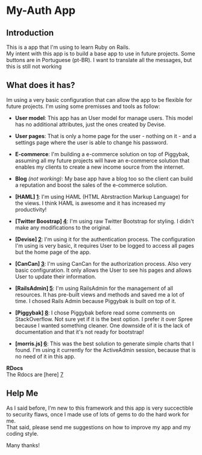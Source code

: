 # My-Auth App

## Introduction

This is a app that I'm using to learn Ruby on Rails.  
My intent with this app is to build a base app to use in future projects. Some 
buttons are in Portuguese (pt-BR). I want to translate all the messages, but this 
is still not working

## What does it has?

Im using a very basic configuration that can allow the app to be flexible
for future projects. I'm using some premisses and tools as follow:

+ **User model**: This app has an User model for manage users. This model has 
no additional attributes, just the ones created by Devise.

+ **User pages**: That is only a home page for the user - nothing on it - and a 
settings page where the user is able to change his password.

+ **E-commerce**: I'm building a e-commerce solution on top of Piggybak, assuming 
all my future projects will have an e-commerce solution that enables my clients 
to create a new income source from the internet.

+ **Blog** *(not working)*: My base app have a blog too so the client can build a 
reputation and boost the sales of the e-commerce solution.

+ **[HAML] [1]**: I'm using HAML (HTML Abrstraction Markup Language) for the views. 
I think HAML is awesome and it has increased my productivity!

+ **[Twitter Boostrap] [4]**: I'm using raw Twitter Bootstrap for styling. I didn't 
make any modifications to the original. 

+ **[Devise] [2]**: I'm using it for the authentication process. The configuration
I'm using is very basic, it requires User to be logged to access all pages but
the home page of the app.

+ **[CanCan] [3]**: I'm using CanCan for the authorization process. Also very basic
configuration. It only allows the User to see his pages and allows User to update
their information.

+ **[RailsAdmin] [5]**: I'm using RailsAdmin for the management of all resources. 
It has pre-built views and methods and saved me a lot of time. I chosed Rails Admin 
because Piggybak is built on top of it.

+ **[Piggybak] [8]**: I chose Piggybak before read some comments on StackOverflow. 
Not sure yet if it is the best option. I prefer it over Spree because I wanted 
something cleaner. One downside of it is the lack of documentation and that it's 
not ready for bootstrap!

+ **[morris.js] [6]**: This was the best solution to generate simple charts that I 
found. I'm using it currently for the ActiveAdmin session, because that is no need 
of it in this app.

**RDocs**  
The Rdocs are [here] [7]

## Help Me

As I said before, I'm new to this framework and this app is very succectible to 
security flaws, once I made use of lots of gems to do the hard work for me.  
That said, please send me suggestions on how to improve my app and my coding style.  
  
Many thanks!

[1]: haml.info/ "HAML"
[2]: https://github.com/plataformatec/devise "Devise"
[3]: https://github.com/ryanb/cancan "CanCan"
[4]: twitter.github.com/bootstrap/ "Bootstrap"
[5]: https://github.com/sferik/rails_admin "RailsAdmin"
[6]: http://www.oesmith.co.uk/morris.js "morris.js"
[7]: http://rubydoc.info/github/viniciusspader/my-auth/master/frames "Rdocs"
[8]: http://www.piggybak.org/ "Piggybak"